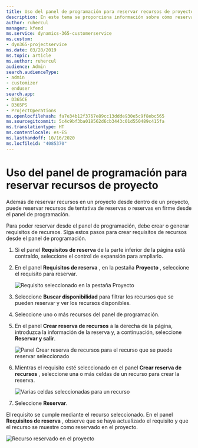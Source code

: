 ```yaml
---
title: Uso del panel de programación para reservar recursos de proyecto
description: En este tema se proporciona información sobre cómo reservar recursos.
author: ruhercul
manager: kfend
ms.service: dynamics-365-customerservice
ms.custom:
- dyn365-projectservice
ms.date: 03/28/2019
ms.topic: article
ms.author: ruhercul
audience: Admin
search.audienceType:
- admin
- customizer
- enduser
search.app:
- D365CE
- D365PS
- ProjectOperations
ms.openlocfilehash: fa7e34b12f3767e89cc13ddde930e5c9f8ebc565
ms.sourcegitcommit: 5c4c9bf3ba018562d6cb3443c01d550489c415fa
ms.translationtype: HT
ms.contentlocale: es-ES
ms.lasthandoff: 10/16/2020
ms.locfileid: "4085370"
---
```

# <a name="use-the-schedule-board-to-book-project-resources"></a>Uso del panel de programación para reservar recursos de proyecto

Además de reservar recursos en un proyecto desde dentro de un proyecto, puede reservar recursos de tentativa de reservas o reservas en firme desde el panel de programación.

Para poder reservar desde el panel de programación, debe crear o generar requisitos de recursos. Siga estos pasos para crear requisitos de recursos desde el panel de programación.

1. Si el panel **Requisitos de reserva** de la parte inferior de la página está contraído, seleccione el control de expansión para ampliarlo.
2. En el panel **Requisitos de reserva** , en la pestaña **Proyecto** , seleccione el requisito para reservar.

    ![Requisito seleccionado en la pestaña Proyecto](media/Resource-Management-image73.png)

3. Seleccione **Buscar disponibilidad** para filtrar los recursos que se pueden reservar y ver los recursos disponibles. 
4. Seleccione uno o más recursos del panel de programación. 
5. En el panel **Crear reserva de recursos** a la derecha de la página, introduzca la información de la reserva y, a continuación, seleccione **Reservar y salir**.

    ![Panel Crear reserva de recursos para el recurso que se puede reservar seleccionado](media/Resource-Management-image74.png)

6. Mientras el requisito esté seleccionado en el panel **Crear reserva de recursos** , seleccione una o más celdas de un recurso para crear la reserva.

    ![Varias celdas seleccionadas para un recurso](media/Resource-Management-image75.png)

7. Seleccione **Reservar**.

El requisito se cumple mediante el recurso seleccionado. En el panel **Requisitos de reserva** , observe que se haya actualizado el requisito y que el recurso se muestre como reservado en el proyecto.

![Recurso reservado en el proyecto](media/Resource-Management-image76.png)
